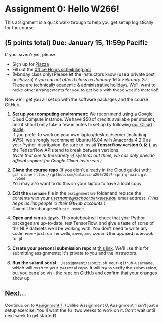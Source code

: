 # Assignment 0:  Hello W266!

This assignment is a quick walk-through to help you get set up logistically for the course.

## (5 points total) Due: January 15, 11:59p Pacific

If you haven't yet, please:

- Sign up for [Piazza](http://piazza.com/berkeley/spring2017/datasciw266)
- Fill out the [Office Hours scheduling poll](http://doodle.com/poll/679ybxc3w96umfpu)
- (Monday class only) Please let the instructors know (use a private post on Piazza) *if you cannot attend class on January 16 & February 20*.  These are technically academic & administrative holidays.  We'll want to make other arrangements for you to get help with those week's material!

Now we'll get you all set up with the software packages and the course GitHub.

1. **Set up your computing environment:** We recommend using a Google Cloud Compute instance. We have $50 of credits available per student, and it should only take a few minutes to set up by following [our Cloud guide](cloud/).  
If you prefer to work on your own laptop/desktop/server (including AWS), we strongly recommend Ubuntu 16.04 with Anaconda 4.2.0 as your Python distribution. Be sure to install **TensorFlow version 0.12.1**, as the TensorFlow APIs tend to break between versions.  
*(Note that due to the variety of systems out there, we can only provide official support for Google Cloud instances.)*

2. **Clone the course repo** (if you didn't already in the Cloud guide) with:  
`git clone https://github.com/datasci-w266/2017-spring-main.git ~/w266`  
You may also want to do this on your laptop to have a local copy.  

3. **Edit the `username`** file in the `assignment/a0` folder and replace the contents with your *username@ischool.berkeley.edu* email address. *(This helps us link people to their GitHub accounts.)*  
Commit the change with `git commit`.

4. **Open and run `a0.ipynb`**. This notebook will check that your Python packages are up-to-date, test TensorFlow, and give a taste of some of the NLP datasets we'll be working with. You don't need to write any code here - just run the cells, save, and commit the updated notebook to git.

4. **Create your personal submission repo** at [this link](https://classroom.github.com/assignment-invitations/8bb12cea693c37496b7ba934bd9183e6). We'll use this for submitting assignments; it's private to you and the instructors.

5. **Run the submit script**: `./assignment/submit.sh your-github-username`, which will push to your personal repo. It will try to verify the submission, but you can also visit the repo on GitHub and confirm that your changes show up.

## Next...

Continue on to [Assignment 1](../a1/).  (Unlike Assignment 0, Assignment 1 isn't just a setup exercise.  You'll want the full two weeks to work on it.  Don't wait until next week to get started!)
